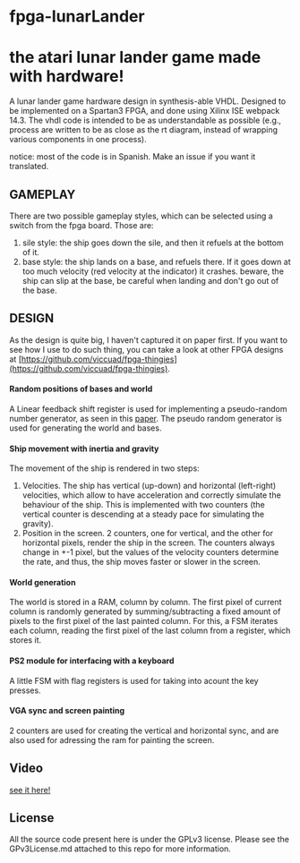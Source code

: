 fpga-lunarLander
====================

# the atari lunar lander game made with hardware!

A lunar lander game hardware design in synthesis-able VHDL. Designed to be implemented on a Spartan3
FPGA, and done using Xilinx ISE webpack 14.3.
The vhdl code is intended to be as understandable as possible (e.g., process are written to be as close as the rt diagram, instead of wrapping various components in one process).

notice: most of the code is in Spanish. Make an issue if you want it translated.


## GAMEPLAY
There are two possible gameplay styles, which can be selected using a switch from the fpga board. Those are:
  1. sile style: the ship goes down the sile, and then it refuels at the bottom of it.
  2. base style: the ship lands on a base, and refuels there. If it goes down at too much velocity (red velocity at the indicator) it crashes. beware, the ship can slip at the base, be careful when landing and don't go out of the base.

## DESIGN  

As the design is quite big, I haven't captured it on paper first. If you want to
see how I use to do such thing, you can take a look at other FPGA designs at
[https://github.com/viccuad/fpga-thingies](https://github.com/viccuad/fpga-thingies).

#### Random positions of bases and world 
A Linear feedback shift register is used for implementing a pseudo-random number generator, as seen in this [paper](http://www.xilinx.com/support/documentation/application_notes/xapp052.pdf). The pseudo random generator is used for generating the world and bases.

#### Ship movement with inertia and gravity
The movement of the ship is rendered in two steps: 
  1. Velocities. The ship has vertical (up-down) and horizontal (left-right) velocities, which allow to have acceleration and correctly simulate the behaviour of the ship. This is implemented with two counters (the vertical counter is descending at a steady pace for simulating the gravity).
  2. Position in the screen. 2 counters, one for vertical, and the other for horizontal pixels, render the ship in the screen. The counters always change in +-1 pixel, but the values of the velocity counters determine the rate, and thus, the ship moves faster or slower in the screen.

#### World generation
The world is stored in a RAM, column by column. The first pixel of current column is randomly generated by summing/subtracting a fixed amount of pixels to the first pixel of the last painted column.
For this, a FSM iterates each column, reading the first pixel of the last column from a register, which stores it. 

#### PS2 module for interfacing with a keyboard
A little FSM with flag registers is used for taking into acount the key presses.

#### VGA sync and screen painting 
2 counters are used for creating the vertical and horizontal sync, and are also used for adressing the ram for painting the screen.

## Video
[see it here!](http://www.youtube.com/watch?v=YO3Od2-9k7o)


## License 
All the source code present here is under the GPLv3 license. Please see the GPv3License.md attached to this repo for more information.

